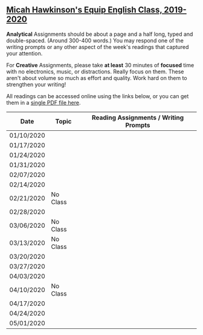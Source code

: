 [Micah Hawkinson's Equip English Class, 2019-2020](readme.md)
---

**Analytical** Assignments should be about a page and a half long, typed and double-spaced. (Around 300-400 words.) You may respond one of the writing prompts or any other aspect of the week's readings that captured your attention.

For **Creative** Assignments, please take **at least** 30 minutes of **focused** time with no electronics, music, or distractions. Really focus on them. These aren't about volume so much as effort and quality. Work hard on them to strengthen your writing!

All readings can be accessed online using the links below, or you can get them in a [single PDF file here](equip_spring_2020.pdf).

| Date | Topic | Reading Assignments / Writing Prompts |
| ---  | ---   | ---                                   |
| 01/10/2020 |  |  |
| 01/17/2020 |  |  |
| 01/24/2020 |  |  |
| 01/31/2020 |  |  |
| 02/07/2020 |  |  |
| 02/14/2020 |  |  |
| 02/21/2020 | No Class |  |
| 02/28/2020 |  |  |
| 03/06/2020 | No Class |  |
| 03/13/2020 | No Class |  |
| 03/20/2020 |  |  |
| 03/27/2020 |  |  |
| 04/03/2020 |  |  |
| 04/10/2020 | No Class |  |
| 04/17/2020 |  |  |
| 04/24/2020 |  |  |
| 05/01/2020 |  |  |
